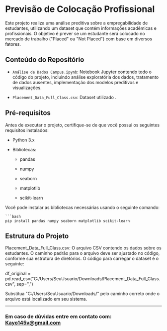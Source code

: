 # Previsão de Colocação Profissional

Este projeto realiza uma análise preditiva sobre a empregabilidade de estudantes, utilizando um dataset que contém informações acadêmicas e profissionais. O objetivo é prever se um estudante será colocado no mercado de trabalho ("Placed" ou "Not Placed") com base em diversos fatores.


## Conteúdo do Repositório


- `Análise de Dados Campus.ipynb`: Notebook Jupyter contendo todo o código do projeto, incluindo análise exploratória dos dados, tratamento de dados ausentes, implementação dos modelos preditivos e visualizações.


- `Placement_Data_Full_Class.csv`: Dataset utilizado .


## Pré-requisitos


Antes de executar o projeto, certifique-se de que você possui os seguintes requisitos instalados:


- Python 3.x

- Bibliotecas:

  - pandas

  - numpy

  - seaborn

  - matplotlib

  - scikit-learn


Você pode instalar as bibliotecas necessárias usando o seguinte comando:

    ```bash
    pip install pandas numpy seaborn matplotlib scikit-learn

## Estrutura do Projeto

Placement_Data_Full_Class.csv: O arquivo CSV contendo os dados sobre os estudantes. O caminho padrão para o arquivo deve ser ajustado no código, conforme sua estrutura de diretórios. O código para carregar o dataset é o seguinte:

df_original = pd.read_csv("C:/Users/SeuUsuario/Downloads/Placement_Data_Full_Class.csv", sep=",")

Substitua "C:/Users/SeuUsuario/Downloads/" pelo caminho correto onde o arquivo está localizado em seu sistema.

----------------------------------------------------------------------------------------------------------------------------

### Em caso de dúvidas entre em contato com: Kayo145v@gmail.com
